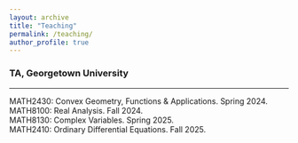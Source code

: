 ```yaml
---
layout: archive
title: "Teaching"
permalink: /teaching/
author_profile: true
---
```


### TA, Georgetown University
--------------------
MATH2430: Convex Geometry, Functions & Applications. Spring 2024.  
MATH8100: Real Analysis. Fall 2024.  
MATH8130: Complex Variables. Spring 2025.  
MATH2410: Ordinary Differential Equations. Fall 2025.
